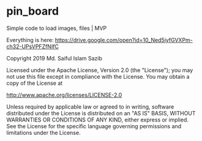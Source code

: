 # pin_board
Simple code to load images, files | MVP

Everything is here:
https://drive.google.com/open?id=10_Ned5iyfGVXPm-ch32-UPsVPFZfNIfC


Copyright 2019 Md. Saiful Islam Sazib

Licensed under the Apache License, Version 2.0 (the "License");
you may not use this file except in compliance with the License.
You may obtain a copy of the License at

   http://www.apache.org/licenses/LICENSE-2.0

Unless required by applicable law or agreed to in writing, software
distributed under the License is distributed on an "AS IS" BASIS,
WITHOUT WARRANTIES OR CONDITIONS OF ANY KIND, either express or implied.
See the License for the specific language governing permissions and
limitations under the License.

